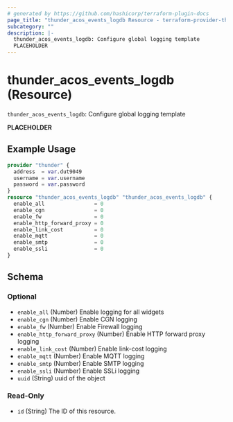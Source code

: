 ```yaml
---
# generated by https://github.com/hashicorp/terraform-plugin-docs
page_title: "thunder_acos_events_logdb Resource - terraform-provider-thunder"
subcategory: ""
description: |-
  thunder_acos_events_logdb: Configure global logging template
  PLACEHOLDER
---
```


# thunder_acos_events_logdb (Resource)

`thunder_acos_events_logdb`: Configure global logging template

__PLACEHOLDER__

## Example Usage

```terraform
provider "thunder" {
  address  = var.dut9049
  username = var.username
  password = var.password
}
resource "thunder_acos_events_logdb" "thunder_acos_events_logdb" {
  enable_all                = 0
  enable_cgn                = 0
  enable_fw                 = 0
  enable_http_forward_proxy = 0
  enable_link_cost          = 0
  enable_mqtt               = 0
  enable_smtp               = 0
  enable_ssli               = 0
}
```

<!-- schema generated by tfplugindocs -->
## Schema

### Optional

- `enable_all` (Number) Enable logging for all widgets
- `enable_cgn` (Number) Enable CGN logging
- `enable_fw` (Number) Enable Firewall logging
- `enable_http_forward_proxy` (Number) Enable HTTP forward proxy logging
- `enable_link_cost` (Number) Enable link-cost logging
- `enable_mqtt` (Number) Enable MQTT logging
- `enable_smtp` (Number) Enable SMTP logging
- `enable_ssli` (Number) Enable SSLi logging
- `uuid` (String) uuid of the object

### Read-Only

- `id` (String) The ID of this resource.


